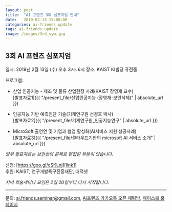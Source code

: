 ```yaml
---
layout: post
title:  "AI 프렌즈 3회 심포지엄 안내"
date:   2019-02-13 15:00:00
categories: ai-friends update
tags: ai-friends update
image: /images/3rd_sym.jpg
---
```


## 3회 AI 프렌즈 심포지엄

일시: 2019년 2월 13일 (수) 오후 3시~6시
장소: KAIST KI빌딩 퓨전홀

프로그램:  
- 산업 인공지능 - 제조 및 물류 산업현장 사례(KAIST 장영재 교수)  
 [발표자료1]({{ "/present_file/산업인공지능 (장영재-보안삭제)" | absolute_url }})   
 
- 인공지능 기반 예측진단 기술(기계연구원 선경호 박사)   
 [발표자료2]({{ "/present_file/기계연구원_인공지능연구" | absolute_url }})   
 
- MicroSoft 출연연 및 기업과 협업 활성화(AI서비스 지원 성공사례)  
 [발표자료3]({{ "/present_file/클라우드기반의 microsoft AI 서비스 소개" | absolute_url }})   

*일부 발표자료는 보안상의 문제로 편집된 부분이 있습니다.*

신청: [https://goo.gl/cSKLnj][link1]  
후원: KAIST, 연구개발특구진흥재단, 대덕넷  


*저녁 학술세미나 모임은 2월 20일부터 다시 시작합니다.*  
  
***  
 
문의: ai.friends.seminar@gmail.com,
[Ai프렌즈 카카오톡 오픈 채팅방][kakao_ai],
[페이스북 홈페이지][facebook_ai]

[kakao_ai]:     https://open.kakao.com/o/ggewxi2
[facebook_ai]:  https://www.facebook.com/groups/aifriend/
[link1]:        https://goo.gl/cSKLnj
